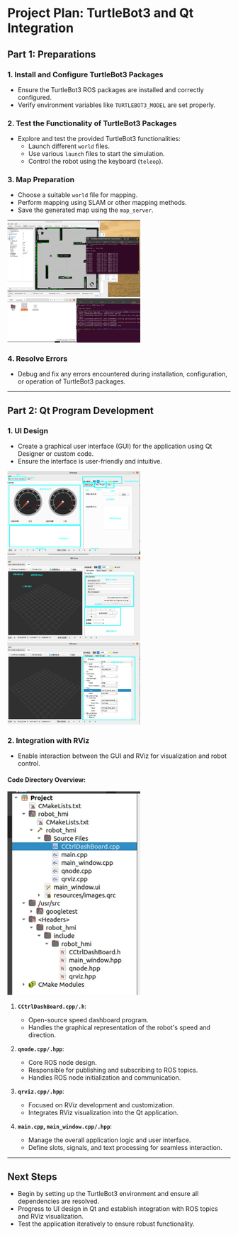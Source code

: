 # Project Plan: TurtleBot3 and Qt Integration

## Part 1: Preparations

### 1. Install and Configure TurtleBot3 Packages
- Ensure the TurtleBot3 ROS packages are installed and correctly configured.
- Verify environment variables like `TURTLEBOT3_MODEL` are set properly.

### 2. Test the Functionality of TurtleBot3 Packages
- Explore and test the provided TurtleBot3 functionalities:
  - Launch different `world` files.
  - Use various `launch` files to start the simulation.
  - Control the robot using the keyboard (`teleop`).

### 3. Map Preparation
- Choose a suitable `world` file for mapping.
- Perform mapping using SLAM or other mapping methods.
- Save the generated map using the `map_server`.

<img src="./1.png" title="Fig 1" width="300">
<img src="./2.png" title="Fig 2" width="300">

### 4. Resolve Errors
- Debug and fix any errors encountered during installation, configuration, or operation of TurtleBot3 packages.

---

## Part 2: Qt Program Development

### 1. UI Design
- Create a graphical user interface (GUI) for the application using Qt Designer or custom code.
- Ensure the interface is user-friendly and intuitive.
  
<img src="./3.png" title="Fig 3" width="300">
<img src="./4.png" title="Fig 4" width="300">
<img src="./5.png" title="Fig 5" width="300">

### 2. Integration with RViz
- Enable interaction between the GUI and RViz for visualization and robot control.

#### Code Directory Overview:

<img src="./6.png" title="Fig 6" width="300">

1. **`CCtrlDashBoard.cpp/.h`**:
   - Open-source speed dashboard program.
   - Handles the graphical representation of the robot's speed and direction.

2. **`qnode.cpp/.hpp`**:
   - Core ROS node design.
   - Responsible for publishing and subscribing to ROS topics.
   - Handles ROS node initialization and communication.

3. **`qrviz.cpp/.hpp`**:
   - Focused on RViz development and customization.
   - Integrates RViz visualization into the Qt application.

4. **`main.cpp`, `main_window.cpp/.hpp`**:
   - Manage the overall application logic and user interface.
   - Define slots, signals, and text processing for seamless interaction.

---

## Next Steps
- Begin by setting up the TurtleBot3 environment and ensure all dependencies are resolved.
- Progress to UI design in Qt and establish integration with ROS topics and RViz visualization.
- Test the application iteratively to ensure robust functionality.
